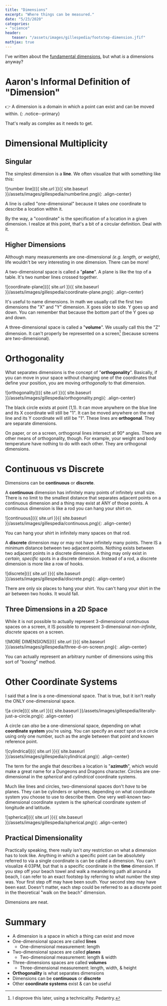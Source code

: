 ```yaml
---
title: "Dimensions"
excerpt: "Where things can be measured."
date: "5/23/2020"
categories: 
- "science"
header:
   teaser: "/assets/images/gillespedia/footstep-dimension.jfif"
mathjax: true
---
```


I've written about the [fundamental dimensions](https://aarongilly.com/gillespedia/fundamental-dimensions/), but what *is* a dimensions anyway?

# Aaron's Informal Definition of "Dimension"

👉 A dimension is a domain in which a point can exist and can be moved within.
{: .notice--primary}

That's really as complex as it needs to get.

# Dimensional Multiplicity

## Singular

The simplest dimension is a **line**. We often visualize that with something like this:

![number line]({{ site.url }}{{ site.baseurl }}/assets/images/gillespedia/numberline.png){: .align-center}

A line is called "one-dimensional" because it takes *one* coordinate to describe a location within it.

By the way, a "coordinate" is the specification of a location in a given dimension. I realize at this point, that's a bit of a circular definition. Deal with it.

## Higher Dimensions

Although many measurements are one-dimensional *(e.g. length, or weight)*, life wouldn't be very interesting in one dimension. There can be more!

A two-dimensional space is called a "**plane**". A plane is like the top of a table. It's two number lines crossed together.

![coordinate-plane]({{ site.url }}{{ site.baseurl }}/assets/images/gillespedia/coordinate-plane.png){: .align-center}

It's useful to name dimensions. In math we usually call the first two dimensions the "X" and "Y" dimension. X goes side to side. Y goes up and down. You can remember that because the bottom part of the Y goes up and down.

A three-dimensional space is called a "**volume**". We usually call this the "Z" dimension. It can't properly be represented on a screen[^one] (because screens are two-dimensional).

# Orthogonality

What separates dimensions is the concept of "**orthogonality**". Basically, if you can move in your space without changing one of the coordinates that define your position, you are moving *orthogonally* to that dimension.

![orthogonality]({{ site.url }}{{ site.baseurl }}/assets/images/gillespedia/orthogonality.png){: .align-center}

The black circle exists at point (1,1). It can move anywhere on the blue line and its X coordinate will still be "1". It can be moved anywhere on the red line and its Y coordinate will still be "1". These lines are **orthogonal**. They are separate dimensions. 

On paper, or on a screen, orthogonal lines intersect at 90° angles. There are other means of orthogonality, though. For example, your weight and body temperature have nothing to do with each other. They are orthogonal dimensions.

# Continuous vs Discrete

Dimensions can be **continuous** or **discrete**.

A **continuous** dimension has infinitely many points of infinitely small size. There is no limit to the smallest distance that separates adjacent points on a continuous dimension and a thing may exist at ANY of those points. A continuous dimension is like a rod you can hang your shirt on.

![continuous]({{ site.url }}{{ site.baseurl }}/assets/images/gillespedia/continuous.png){: .align-center}

You can hang your shirt in infinitely many spaces on that rod.

A **discrete** dimension may or may not have infinitely many points. There IS a minimum distance between two adjacent points. Nothing exists between two adjacent points in a discrete dimension. A thing may only exist in *certain, specific* spots in a discrete dimension. Instead of a rod, a discrete dimension is more like a row of hooks.

![discrete]({{ site.url }}{{ site.baseurl }}/assets/images/gillespedia/discrete.png){: .align-center}

There are only six places to hang your shirt. You can't hang your shirt in the air between two hooks. It would fall.

## Three Dimensions in a 2D Space

While it is not possible to actually represent 3-dimensional continuous spaces on a screen, it IS possible to represent 3-dimensional *non-infinite*, *discrete* spaces on a screen.

![MORE DIMENSIONS]({{ site.url }}{{ site.baseurl }}/assets/images/gillespedia/three-d-on-screen.png){: .align-center}

You can actually represent an arbitrary number of dimensions using this sort of "boxing" method.

# Other Coordinate Systems

I said that a line is a one-dimensional space. That is true, but it isn't really the ONLY one-dimensional space.

![a circle]({{ site.url }}{{ site.baseurl }}/assets/images/gillespedia/literally-just-a-circle.png){: .align-center}

A circle can *also* be a one-dimensional space, depending on what **coordinate system** you're using. You can specify an *exact* spot on a circle using only one number, such as the angle between that point and known reference point.

![cylindrical]({{ site.url }}{{ site.baseurl }}/assets/images/gillespedia/cylindrical.png){: .align-center}

The term for the angle that describes a location is "**azimuth**", which would make a great name for a Dungeons and Dragons character. Circles are one-dimensional in the *spherical* and *cylindrical* coordinate systems.

Much like lines and circles, two-dimensional spaces don't *have* to be planes. They can be cylinders or spheres, depending on what coordinate system you choose to use to describe them. One very well-known two-dimensional coordinate system is the spherical coordinate system of longitude and latitude.

![spherical]({{ site.url }}{{ site.baseurl }}/assets/images/gillespedia/spherical.png){: .align-center}

## Practical Dimensionality

Practically speaking, there really isn't *any* restriction on what a dimension has to look like. Anything in which a specific point can be absolutely referred to via a single coordinate is can be called a dimension. You can't visualize 4:03PM, but that is a specific coordinate in the **time** dimension. If you step off your beach towel and walk a meandering path all around a beach, I can refer to an exact footstep by referring to what number the step was. Your first step off may have been south. Your second step may have been east. Doesn't matter, each step could be referred to as a discrete point in the theoretical "walk on the beach" dimension.

Dimensions are neat.

# Summary

- A dimension is a space in which a thing can exist and move
- One-dimensional spaces are called **lines**
    - One-dimensional measurement: length
- Two-dimensional spaces are called **planes**
    - Two-dimensional measurement: length & width
- Three-dimensions spaces are called **volumes**
    - Three-dimensional measurement: length, width, & height
- **Orthogonality** is what separates dimensions
- Dimensions can be **continuous** or **discrete**
- Other **coordinate systems** exist & can be useful

[^one]: I disprove this later, using a technicality. Pedantry.